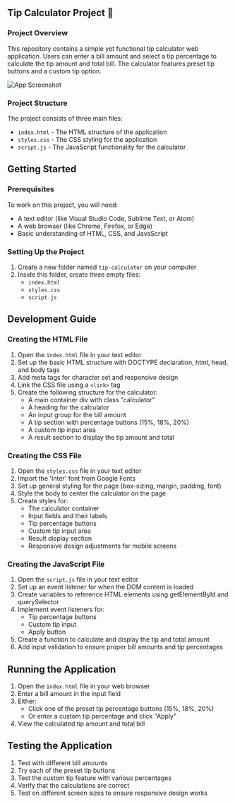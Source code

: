 ## Tip Calculator Project 🔢

### Project Overview
This repository contains a simple yet functional tip calculator web application. Users can enter a bill amount and select a tip percentage to calculate the tip amount and total bill. The calculator features preset tip buttons and a custom tip option.

![App Screenshot](https://github.com/user-attachments/assets/3acd828b-09f4-44dc-9acf-4548f7379af0)

### Project Structure
The project consists of three main files:
- `index.html` - The HTML structure of the application
- `styles.css` - The CSS styling for the application
- `script.js` - The JavaScript functionality for the calculator

## Getting Started

### Prerequisites
To work on this project, you will need:
- A text editor (like Visual Studio Code, Sublime Text, or Atom)
- A web browser (like Chrome, Firefox, or Edge)
- Basic understanding of HTML, CSS, and JavaScript

### Setting Up the Project
1. Create a new folder named `tip-calculator` on your computer
2. Inside this folder, create three empty files:
   - `index.html`
   - `styles.css`
   - `script.js`

## Development Guide

### Creating the HTML File
1. Open the `index.html` file in your text editor
2. Set up the basic HTML structure with DOCTYPE declaration, html, head, and body tags
3. Add meta tags for character set and responsive design
4. Link the CSS file using a `<link>` tag
5. Create the following structure for the calculator:
   - A main container div with class "calculator"
   - A heading for the calculator
   - An input group for the bill amount
   - A tip section with percentage buttons (15%, 18%, 20%)
   - A custom tip input area
   - A result section to display the tip amount and total

### Creating the CSS File
1. Open the `styles.css` file in your text editor
2. Import the 'Inter' font from Google Fonts
3. Set up general styling for the page (box-sizing, margin, padding, font)
4. Style the body to center the calculator on the page
5. Create styles for:
   - The calculator container
   - Input fields and their labels
   - Tip percentage buttons
   - Custom tip input area
   - Result display section
   - Responsive design adjustments for mobile screens

### Creating the JavaScript File
1. Open the `script.js` file in your text editor
2. Set up an event listener for when the DOM content is loaded
3. Create variables to reference HTML elements using getElementById and querySelector
4. Implement event listeners for:
   - Tip percentage buttons
   - Custom tip input
   - Apply button
5. Create a function to calculate and display the tip and total amount
6. Add input validation to ensure proper bill amounts and tip percentages

## Running the Application
1. Open the `index.html` file in your web browser
2. Enter a bill amount in the input field
3. Either:
   - Click one of the preset tip percentage buttons (15%, 18%, 20%)
   - Or enter a custom tip percentage and click "Apply"
4. View the calculated tip amount and total bill

## Testing the Application
1. Test with different bill amounts
2. Try each of the preset tip buttons
3. Test the custom tip feature with various percentages
4. Verify that the calculations are correct
5. Test on different screen sizes to ensure responsive design works
